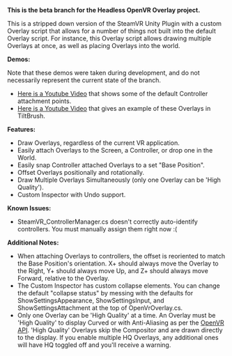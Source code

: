 **This is the beta branch for the Headless OpenVR Overlay project.**

This is a stripped down version of the SteamVR Unity Plugin with a custom Overlay script that allows for a number of things not built into the default Overlay script. For instance, this Overlay script allows drawing multiple Overlays at once, as well as placing Overlays into the world.

**Demos:**

Note that these demos were taken during development, and do not necessarily represent the current state of the branch.
- [Here is a Youtube Video](https://www.youtube.com/watch?v=q1PTaL1Sx9I) that shows some of the default Controller attachment points.
- [Here is a Youtube Video](https://www.youtube.com/watch?v=nB19zl-_DlM) that gives an example of these Overlays in TiltBrush.

**Features:**
- Draw Overlays, regardless of the current VR application.
- Easily attach Overlays to the Screen, a Controller, or drop one in the World.
- Easily snap Controller attached Overlays to a set "Base Position".
- Offset Overlays positionally and rotationally.
- Draw Multiple Overlays Simultaneously (only one Overlay can be 'High Quality').
- Custom Inspector with Undo support.

**Known Issues:**
- SteamVR_ControllerManager.cs doesn't correctly auto-identify controllers. You must manually assign them right now :(

**Additional Notes:**
- When attaching Overlays to controllers, the offset is reoriented to match the Base Position's orientation. X+ should always move the Overlay to the Right, Y+ should always move Up, and Z+ should always move Forward, relative to the Overlay.
- The Custom Inspector has custom collapse elements. You can change the default "collapse status" by messing with the defaults for ShowSettingsAppearance, ShowSettingsInput, and ShowSettingsAttachment at the top of OpenVrOverlay.cs.
- Only one Overlay can be 'High Quality' at a time. An Overlay must be 'High Quality' to display Curved or with Anti-Aliasing as per the [OpenVR API](https://github.com/ValveSoftware/openvr/wiki/IVROverlay::SetHighQualityOverlay). 'High Quality' Overlays skip the Compositor and are drawn directly to the display. If you enable multiple HQ Overlays, any additional ones will have HQ toggled off and you'll receive a warning.